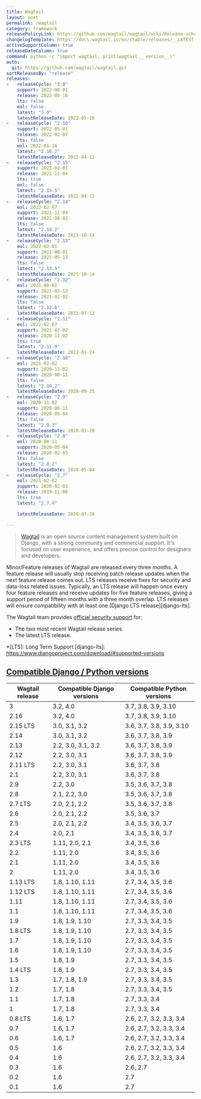 ```yaml
---
title: Wagtail
layout: post
permalink: /wagtail
category: framework
releasePolicyLink: https://github.com/wagtail/wagtail/wiki/Release-schedule
changelogTemplate: https://docs.wagtail.io/en/stable/releases/__LATEST__.html
activeSupportColumn: true
releaseDateColumn: true
command: python -c "import wagtail; print(wagtail.__version__)"
auto:
  git: https://github.com/wagtail/wagtail.git
sortReleasesBy: "release"
releases:
-   releaseCycle: "3.0"
    support: 2022-08-01
    release: 2022-05-16
    lts: false
    eol: false
    latest: "3.0"
    latestReleaseDate: 2022-05-16
-   releaseCycle: "2.16"
    support: 2022-05-01
    release: 2022-02-07
    lts: false
    eol: 2022-05-16
    latest: "2.16.2"
    latestReleaseDate: 2022-04-11
-   releaseCycle: "2.15"
    support: 2023-02-01
    release: 2021-11-04
    lts: true
    eol: false
    latest: "2.15.5"
    latestReleaseDate: 2022-04-11
-   releaseCycle: "2.14"
    eol: 2022-02-07
    support: 2021-11-04
    release: 2021-08-02
    lts: false
    latest: "2.14.2"
    latestReleaseDate: 2021-10-14
-   releaseCycle: "2.13"
    eol: 2022-02-01
    support: 2021-08-01
    release: 2021-05-12
    lts: false
    latest: "2.13.5"
    latestReleaseDate: 2021-10-14
-   releaseCycle: "2.12"
    eol: 2021-08-01
    support: 2021-05-12
    release: 2021-02-02
    lts: false
    latest: "2.12.6"
    latestReleaseDate: 2021-07-13
-   releaseCycle: "2.11"
    eol: 2022-02-07
    support: 2021-02-02
    release: 2020-11-02
    lts: true
    latest: "2.11.9"
    latestReleaseDate: 2022-01-24
-   releaseCycle: "2.10"
    eol: 2021-02-02
    support: 2020-11-02
    release: 2020-08-11
    lts: false
    latest: "2.10.2"
    latestReleaseDate: 2020-09-25
-   releaseCycle: "2.9"
    eol: 2020-11-02
    support: 2020-08-11
    release: 2020-05-04
    lts: false
    latest: "2.9.3"
    latestReleaseDate: 2020-07-20
-   releaseCycle: "2.8"
    eol: 2020-08-11
    support: 2020-05-04
    release: 2020-02-03
    lts: false
    latest: "2.8.2"
    latestReleaseDate: 2020-05-04
-   releaseCycle: "2.7"
    eol: 2021-02-02
    support: 2020-02-03
    release: 2019-11-06
    lts: true
    latest: "2.7.4"

    latestReleaseDate: 2020-07-20

---
```


> [Wagtail](https://wagtail.io/) is an open source content management system built on Django, with a strong community and commercial support. It's focused on user experience, and offers precise control for designers and developers.

Minor/Feature releases of Wagtail are released every three months. A feature release will usually stop receiving patch release updates when the next feature release comes out. LTS releases receive fixes for security and data-loss related issues. Typically, an LTS release will happen once every four feature releases and receive updates for five feature releases, giving a support period of fifteen months with a three month overlap. LTS releases will ensure compatibility with at least one [Django LTS release][django-lts].

The Wagtail team provides [official security support](https://docs.wagtail.io/en/stable/contributing/security.html#supported-versions) for:

* The two most recent Wagtail release series.
* The latest LTS release.

*[LTS]: Long Term Support
[django-lts]: https://www.djangoproject.com/download/#supported-versions

## [Compatible Django / Python versions](https://docs.wagtail.org/en/stable/releases/upgrading.html#compatible-django-python-versions)

Wagtail release | Compatible Django versions | Compatible Python versions
----------------|----------------------------|----------------------------
3               | 3.2, 4.0                   | 3.7, 3.8, 3.9, 3.10
2.16            | 3.2, 4.0                   | 3.7, 3.8, 3.9, 3.10
2.15 LTS        | 3.0, 3.1, 3.2              | 3.6, 3.7, 3.8, 3.9, 3.10
2.14            | 3.0, 3.1, 3.2              | 3.6, 3.7, 3.8, 3.9
2.13            | 2.2, 3.0, 3.1, 3.2         | 3.6, 3.7, 3.8, 3.9
2.12            | 2.2, 3.0, 3.1              | 3.6, 3.7, 3.8, 3.9
2.11 LTS        | 2.2, 3.0, 3.1              | 3.6, 3.7, 3.8
2.1             | 2.2, 3.0, 3.1              | 3.6, 3.7, 3.8
2.9             | 2.2, 3.0                   | 3.5, 3.6, 3.7, 3.8
2.8             | 2.1, 2.2, 3.0              | 3.5, 3.6, 3.7, 3.8
2.7 LTS         | 2.0, 2.1, 2.2              | 3.5, 3.6, 3.7, 3.8
2.6             | 2.0, 2.1, 2.2              | 3.5, 3.6, 3.7
2.5             | 2.0, 2.1, 2.2              | 3.4, 3.5, 3.6, 3.7
2.4             | 2.0, 2.1                   | 3.4, 3.5, 3.6, 3.7
2.3 LTS         | 1.11, 2.0, 2.1             | 3.4, 3.5, 3.6
2.2             | 1.11, 2.0                  | 3.4, 3.5, 3.6
2.1             | 1.11, 2.0                  | 3.4, 3.5, 3.6
2               | 1.11, 2.0                  | 3.4, 3.5, 3.6
1.13 LTS        | 1.8, 1.10, 1.11            | 2.7, 3.4, 3.5, 3.6
1.12 LTS        | 1.8, 1.10, 1.11            | 2.7, 3.4, 3.5, 3.6
1.11            | 1.8, 1.10, 1.11            | 2.7, 3.4, 3.5, 3.6
1.1             | 1.8, 1.10, 1.11            | 2.7, 3.4, 3.5, 3.6
1.9             | 1.8, 1.9, 1.10             | 2.7, 3.3, 3.4, 3.5
1.8 LTS         | 1.8, 1.9, 1.10             | 2.7, 3.3, 3.4, 3.5
1.7             | 1.8, 1.9, 1.10             | 2.7, 3.3, 3.4, 3.5
1.6             | 1.8, 1.9, 1.10             | 2.7, 3.3, 3.4, 3.5
1.5             | 1.8, 1.9                   | 2.7, 3.3, 3.4, 3.5
1.4 LTS         | 1.8, 1.9                   | 2.7, 3.3, 3.4, 3.5
1.3             | 1.7, 1.8, 1.9              | 2.7, 3.3, 3.4, 3.5
1.2             | 1.7, 1.8                   | 2.7, 3.3, 3.4, 3.5
1.1             | 1.7, 1.8                   | 2.7, 3.3, 3.4
1               | 1.7, 1.8                   | 2.7, 3.3, 3.4
0.8 LTS         | 1.6, 1.7                   | 2.6, 2.7, 3.2, 3.3, 3.4
0.7             | 1.6, 1.7                   | 2.6, 2.7, 3.2, 3.3, 3.4
0.6             | 1.6, 1.7                   | 2.6, 2.7, 3.2, 3.3, 3.4
0.5             | 1.6                        | 2.6, 2.7, 3.2, 3.3, 3.4
0.4             | 1.6                        | 2.6, 2.7, 3.2, 3.3, 3.4
0.3             | 1.6                        | 2.6, 2.7
0.2             | 1.6                        | 2.7
0.1             | 1.6                        | 2.7
